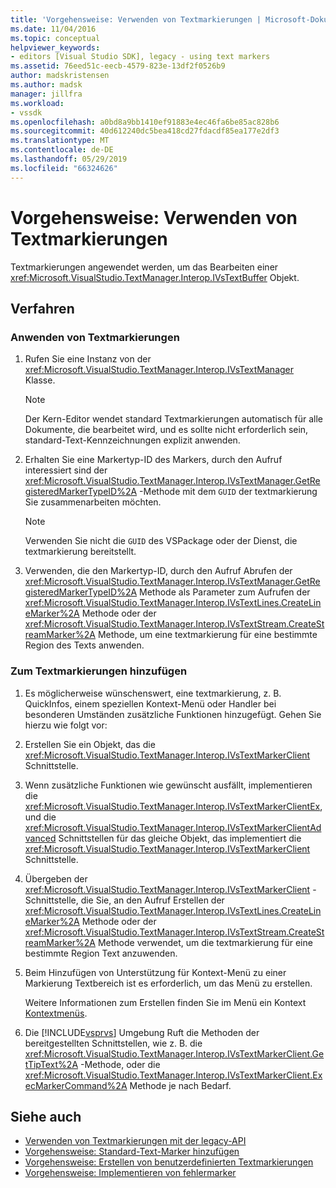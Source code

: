 ```yaml
---
title: 'Vorgehensweise: Verwenden von Textmarkierungen | Microsoft-Dokumentation'
ms.date: 11/04/2016
ms.topic: conceptual
helpviewer_keywords:
- editors [Visual Studio SDK], legacy - using text markers
ms.assetid: 76eed51c-eecb-4579-823e-13df2f0526b9
author: madskristensen
ms.author: madsk
manager: jillfra
ms.workload:
- vssdk
ms.openlocfilehash: a0bd8a9bb1410ef91883e4ec46fa6be85ac828b6
ms.sourcegitcommit: 40d612240dc5bea418cd27fdacdf85ea177e2df3
ms.translationtype: MT
ms.contentlocale: de-DE
ms.lasthandoff: 05/29/2019
ms.locfileid: "66324626"
---
```

# <a name="how-to-use-text-markers"></a>Vorgehensweise: Verwenden von Textmarkierungen
Textmarkierungen angewendet werden, um das Bearbeiten einer <xref:Microsoft.VisualStudio.TextManager.Interop.IVsTextBuffer> Objekt.

## <a name="procedures"></a>Verfahren

### <a name="to-apply-text-markers"></a>Anwenden von Textmarkierungen

1. Rufen Sie eine Instanz von der <xref:Microsoft.VisualStudio.TextManager.Interop.IVsTextManager> Klasse.

    > [!NOTE]
    > Der Kern-Editor wendet standard Textmarkierungen automatisch für alle Dokumente, die bearbeitet wird, und es sollte nicht erforderlich sein, standard-Text-Kennzeichnungen explizit anwenden.

2. Erhalten Sie eine Markertyp-ID des Markers, durch den Aufruf interessiert sind der <xref:Microsoft.VisualStudio.TextManager.Interop.IVsTextManager.GetRegisteredMarkerTypeID%2A> -Methode mit dem `GUID` der textmarkierung Sie zusammenarbeiten möchten.

    > [!NOTE]
    > Verwenden Sie nicht die `GUID` des VSPackage oder der Dienst, die textmarkierung bereitstellt.

3. Verwenden, die den Markertyp-ID, durch den Aufruf Abrufen der <xref:Microsoft.VisualStudio.TextManager.Interop.IVsTextManager.GetRegisteredMarkerTypeID%2A> Methode als Parameter zum Aufrufen der <xref:Microsoft.VisualStudio.TextManager.Interop.IVsTextLines.CreateLineMarker%2A> Methode oder der <xref:Microsoft.VisualStudio.TextManager.Interop.IVsTextStream.CreateStreamMarker%2A> Methode, um eine textmarkierung für eine bestimmte Region des Texts anwenden.

### <a name="to-add-features-to-text-markers"></a>Zum Textmarkierungen hinzufügen

1. Es möglicherweise wünschenswert, eine textmarkierung, z. B. QuickInfos, einem speziellen Kontext-Menü oder Handler bei besonderen Umständen zusätzliche Funktionen hinzugefügt. Gehen Sie hierzu wie folgt vor:

2. Erstellen Sie ein Objekt, das die <xref:Microsoft.VisualStudio.TextManager.Interop.IVsTextMarkerClient> Schnittstelle.

3. Wenn zusätzliche Funktionen wie gewünscht ausfällt, implementieren die <xref:Microsoft.VisualStudio.TextManager.Interop.IVsTextMarkerClientEx>, und die <xref:Microsoft.VisualStudio.TextManager.Interop.IVsTextMarkerClientAdvanced> Schnittstellen für das gleiche Objekt, das implementiert die <xref:Microsoft.VisualStudio.TextManager.Interop.IVsTextMarkerClient> Schnittstelle.

4. Übergeben der <xref:Microsoft.VisualStudio.TextManager.Interop.IVsTextMarkerClient> -Schnittstelle, die Sie, an den Aufruf Erstellen der <xref:Microsoft.VisualStudio.TextManager.Interop.IVsTextLines.CreateLineMarker%2A> Methode oder der <xref:Microsoft.VisualStudio.TextManager.Interop.IVsTextStream.CreateStreamMarker%2A> Methode verwendet, um die textmarkierung für eine bestimmte Region Text anzuwenden.

5. Beim Hinzufügen von Unterstützung für Kontext-Menü zu einer Markierung Textbereich ist es erforderlich, um das Menü zu erstellen.

    Weitere Informationen zum Erstellen finden Sie im Menü ein Kontext [Kontextmenüs](../extensibility/context-menus.md).

6. Die [!INCLUDE[vsprvs](../code-quality/includes/vsprvs_md.md)] Umgebung Ruft die Methoden der bereitgestellten Schnittstellen, wie z. B. die <xref:Microsoft.VisualStudio.TextManager.Interop.IVsTextMarkerClient.GetTipText%2A> -Methode, oder die <xref:Microsoft.VisualStudio.TextManager.Interop.IVsTextMarkerClient.ExecMarkerCommand%2A> Methode je nach Bedarf.

## <a name="see-also"></a>Siehe auch
- [Verwenden von Textmarkierungen mit der legacy-API](../extensibility/using-text-markers-with-the-legacy-api.md)
- [Vorgehensweise: Standard-Text-Marker hinzufügen](../extensibility/how-to-add-standard-text-markers.md)
- [Vorgehensweise: Erstellen von benutzerdefinierten Textmarkierungen](../extensibility/how-to-create-custom-text-markers.md)
- [Vorgehensweise: Implementieren von fehlermarker](../extensibility/how-to-implement-error-markers.md)